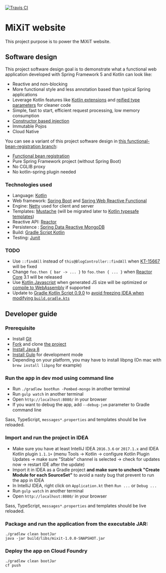 [![Travis CI](https://api.travis-ci.org/mixitconf/mixit.svg?branch=master)](https://travis-ci.org/mixitconf/mixit)

# MiXiT website

This project purpose is to power the MiXiT website.

## Software design

This project software design goal is to demonstrate what a functional web application
developed with Spring Framework 5 and Kotlin can look like:
 - Reactive and non-blocking
 - More functional style and less annotation based than typical Spring applications
 - Leverage Kotlin features like [Kotlin extensions](https://kotlinlang.org/docs/reference/extensions.html) and [reified type parameters](https://kotlinlang.org/docs/reference/inline-functions.html#reified-type-parameters) for cleaner code
 - Simple, fast to start, efficient request processing, low memory consumption
 - [Constructor based injection](http://olivergierke.de/2013/11/why-field-injection-is-evil/)
 - Immutable Pojos
 - Cloud Native
 
 You can see a variant of this project software design in [this functional-bean-registration branch](https://github.com/mix-it/mixit/tree/functional-bean-registration):
  - [Functional bean registration](https://github.com/mix-it/mixit/blob/functional-bean-registration/src/main/kotlin/Context.kt)
  - Pure Spring Framework project (without Spring Boot)
  - No CGLIB proxy
  - No kotlin-spring plugin needed

### Technologies used

 - Language: [Kotlin](https://kotlin.link/) 
 - Web framework: [Spring Boot](https://projects.spring.io/spring-boot/) and [Spring Web Reactive Functional](https://spring.io/blog/2016/09/22/new-in-spring-5-functional-web-framework)
 - Engine: [Netty](http://netty.io/) used for client and server
 - Templates: [Mustache](https://github.com/samskivert/jmustache) (will be migrated later to [Kotlin typesafe templates](https://github.com/sdeleuze/kotlin-script-templating))
 - Reactive API: [Reactor](http://projectreactor.io/)
 - Persistence : [Spring Data Reactive MongoDB](https://spring.io/blog/2016/11/28/going-reactive-with-spring-data)
 - Build: [Gradle Script Kotlin](https://github.com/gradle/gradle-script-kotlin)
 - Testing: [Junit](http://junit.org/) 
 
### TODO

 - Use `::findAll` instead of `this@BlogController::findAll` when [KT-15667](https://youtrack.jetbrains.com/issue/KT-15667) will be fixed
 - Change `foo.then { bar -> ... }` to `foo.then { ... }` when [Reactor Core](https://github.com/reactor/reactor-core) 3.1 will be released
 - Use [Kotlin Javascript](https://kotlinlang.org/docs/reference/js-overview.html) when generated JS size will be optimized or [compile to WebAssembly](https://discuss.kotlinlang.org/t/webassembly-support/1722/) if supported
 - Update to [Gradle Kotlin Script 0.9.0](https://github.com/gradle/gradle-script-kotlin/milestone/13) to [avoid freezing IDEA when modifying `build.gradle.kts`](https://github.com/gradle/gradle-script-kotlin/issues/249)  
 
## Developer guide

### Prerequisite
 - Install [Git](https://git-scm.com/)
 - [Fork](https://github.com/mix-it/mixit#fork-destination-box) and clone [the project](https://github.com/mix-it/mixit)
 - [Install Java 8](http://www.oracle.com/technetwork/java/javase/downloads/jdk8-downloads-2133151.html)
 - [Install Gulp](http://gulpjs.com/) for development mode 
 - Depending on your platform, you may have to install libpng (On mac with `brew install libpng` for example)
 
### Run the app in dev mod using command line
 - Run `./gradlew bootRun -Pembed-mongo` in another terminal
 - Run `gulp watch` in another terminal
 - Open `http://localhost:8080/` in your browser
 - If you want to debug the app, add `--debug-jvm` parameter to Gradle command line
 
Sass, TypeScript, `messages*.properties` and templates should be live reloaded.

### Import and run the project in IDEA
 - Make sure you have at least IntelliJ IDEA `2016.3.6` or `2017.1.x` and IDEA Kotlin plugin `1.1.1+` (menu Tools -> Kotlin -> configure Kotlin Plugin Updates -> make sure "Stable" channel is selected -> check for updates now -> restart IDE after the update)
 - Import it in IDEA as a Gradle project **and make sure to uncheck "Create Module for each SourceSet"** to avoid a nasty bug that prevent to run the app in IDEA
 - In IntelliJ IDEA, right click on `Application.kt` then `Run ...` or `Debug ...`
 - Run `gulp watch` in another terminal
 - Open `http://localhost:8080/` in your browser
 
Sass, TypeScript, `messages*.properties` and templates should be live reloaded.
 
### Package and run the application from the executable JAR:
```
./gradlew clean bootJar
java -jar build/libs/mixit-1.0.0-SNAPSHOT.jar
```

###  Deploy the app on Cloud Foundry
```
./gradlew clean bootJar
cf push
```
